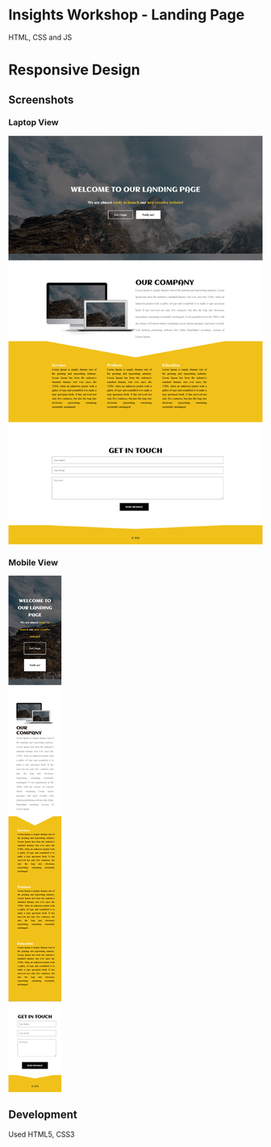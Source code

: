 # Insights Workshop - Landing Page

HTML, CSS and JS

# Responsive Design

## Screenshots

### Laptop View
![1](/images/screenshots/laptop_view.png)
### Mobile View
![2](/images/screenshots/mobile_view.png)

## Development

Used HTML5, CSS3
